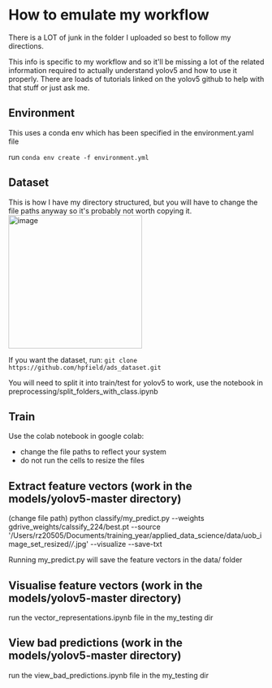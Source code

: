 # How to emulate my workflow

There is a LOT of junk in the folder I uploaded so best to follow my directions.

This info is specific to my workflow and so it'll be missing a lot of the related information required to actually understand yolov5 and how to use it properly. There are loads of tutorials linked on the yolov5 github to help with that stuff or just ask me.

## Environment

This uses a conda env which has been specified in the environment.yaml file

run `conda env create -f environment.yml`

## Dataset
This is how I have my directory structured, but you will have to change the file paths anyway so it's probably not worth copying it.
<img width="263" alt="image" src="https://user-images.githubusercontent.com/59520303/229182657-2cae6542-50fa-4cd0-927c-d815061cd94a.png">

If you want the dataset, run:
`git clone https://github.com/hpfield/ads_dataset.git`

You will need to split it into train/test for yolov5 to work, use the notebook in preprocessing/split_folders_with_class.ipynb

## Train
Use the colab notebook in google colab:
- change the file paths to reflect your system
- do not run the cells to resize the files

## Extract feature vectors (work in the models/yolov5-master directory)
(change file path)
python classify/my_predict.py --weights gdrive_weights/calssify_224/best.pt --source '/Users/rz20505/Documents/training_year/applied_data_science/data/uob_image_set_resized/*/*.jpg' --visualize --save-txt  

Running my_predict.py will save the feature vectors in the data/ folder

## Visualise feature vectors (work in the models/yolov5-master directory)
run the vector_representations.ipynb file in the my_testing dir

## View bad predictions (work in the models/yolov5-master directory)
run the view_bad_predictions.ipynb file in the my_testing dir
